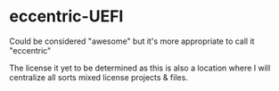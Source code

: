 # eccentric-UEFI
Could be considered "awesome" but it's more appropriate to call it "eccentric"

The license it yet to be determined as this is also a location where I will centralize all sorts mixed license projects & files.
